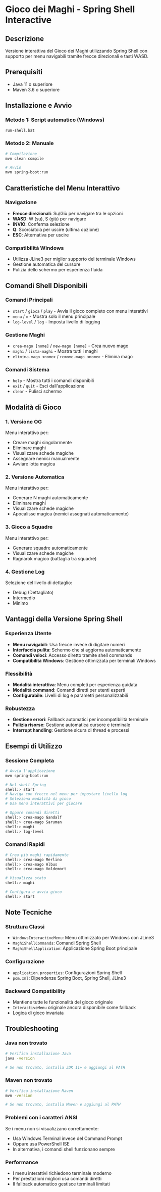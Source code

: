 # Gioco dei Maghi - Spring Shell Interactive

## Descrizione
Versione interattiva del Gioco dei Maghi utilizzando Spring Shell con supporto per menu navigabili tramite frecce direzionali e tasti WASD.

## Prerequisiti
- Java 11 o superiore
- Maven 3.6 o superiore

## Installazione e Avvio

### Metodo 1: Script automatico (Windows)
```bash
run-shell.bat
```

### Metodo 2: Manuale
```bash
# Compilazione
mvn clean compile

# Avvio
mvn spring-boot:run
```

## Caratteristiche del Menu Interattivo

### Navigazione
- **Frecce direzionali**: Su/Giù per navigare tra le opzioni
- **WASD**: W (su), S (giù) per navigare
- **INVIO**: Conferma selezione
- **Q**: Scorciatoia per uscire (ultima opzione)
- **ESC**: Alternativa per uscire

### Compatibilità Windows
- Utilizza JLine3 per miglior supporto del terminale Windows
- Gestione automatica del cursore
- Pulizia dello schermo per esperienza fluida

## Comandi Shell Disponibili

### Comandi Principali
- `start` / `gioca` / `play` - Avvia il gioco completo con menu interattivi
- `menu` / `m` - Mostra solo il menu principale
- `log-level` / `log` - Imposta livello di logging

### Gestione Maghi
- `crea-mago [nome]` / `new-mago [nome]` - Crea nuovo mago
- `maghi` / `lista-maghi` - Mostra tutti i maghi
- `elimina-mago <nome>` / `remove-mago <nome>` - Elimina mago

### Comandi Sistema
- `help` - Mostra tutti i comandi disponibili
- `exit` / `quit` - Esci dall'applicazione
- `clear` - Pulisci schermo

## Modalità di Gioco

### 1. Versione OG
Menu interattivo per:
- Creare maghi singolarmente
- Eliminare maghi
- Visualizzare schede magiche
- Assegnare nemici manualmente
- Avviare lotta magica

### 2. Versione Automatica
Menu interattivo per:
- Generare N maghi automaticamente
- Eliminare maghi
- Visualizzare schede magiche
- Apocalisse magica (nemici assegnati automaticamente)

### 3. Gioco a Squadre
Menu interattivo per:
- Generare squadre automaticamente
- Visualizzare schede magiche
- Ragnarok magico (battaglia tra squadre)

### 4. Gestione Log
Selezione del livello di dettaglio:
- Debug (Dettagliato)
- Intermedio
- Minimo

## Vantaggi della Versione Spring Shell

### Esperienza Utente
- **Menu navigabili**: Usa frecce invece di digitare numeri
- **Interfaccia pulita**: Schermo che si aggiorna automaticamente
- **Comandi veloci**: Accesso diretto tramite shell commands
- **Compatibilità Windows**: Gestione ottimizzata per terminali Windows

### Flessibilità
- **Modalità interattiva**: Menu completi per esperienza guidata
- **Modalità command**: Comandi diretti per utenti esperti
- **Configurabile**: Livelli di log e parametri personalizzabili

### Robustezza
- **Gestione errori**: Fallback automatici per incompatibilità terminale
- **Pulizia risorse**: Gestione automatica cursore e terminale
- **Interrupt handling**: Gestione sicura di thread e processi

## Esempi di Utilizzo

### Sessione Completa
```bash
# Avvia l'applicazione
mvn spring-boot:run

# Nel shell Spring
shell:> start
# Naviga con frecce nel menu per impostare livello log
# Seleziona modalità di gioco
# Usa menu interattivi per giocare

# Oppure comandi diretti
shell:> crea-mago Gandalf
shell:> crea-mago Saruman
shell:> maghi
shell:> log-level
```

### Comandi Rapidi
```bash
# Crea più maghi rapidamente
shell:> crea-mago Merlino
shell:> crea-mago Albus
shell:> crea-mago Voldemort

# Visualizza stato
shell:> maghi

# Configura e avvia gioco
shell:> start
```

## Note Tecniche

### Struttura Classi
- `WindowsInteractiveMenu`: Menu ottimizzato per Windows con JLine3
- `MaghiShellCommands`: Comandi Spring Shell
- `MaghiShellApplication`: Applicazione Spring Boot principale

### Configurazione
- `application.properties`: Configurazioni Spring Shell
- `pom.xml`: Dipendenze Spring Boot, Spring Shell, JLine3

### Backward Compatibility
- Mantiene tutte le funzionalità del gioco originale
- `InteractiveMenu` originale ancora disponibile come fallback
- Logica di gioco invariata

## Troubleshooting

### Java non trovato
```bash
# Verifica installazione Java
java -version

# Se non trovato, installa JDK 11+ e aggiungi al PATH
```

### Maven non trovato
```bash
# Verifica installazione Maven
mvn -version

# Se non trovato, installa Maven e aggiungi al PATH
```

### Problemi con i caratteri ANSI
Se i menu non si visualizzano correttamente:
- Usa Windows Terminal invece del Command Prompt
- Oppure usa PowerShell ISE
- In alternativa, i comandi shell funzionano sempre

### Performance
- I menu interattivi richiedono terminale moderno
- Per prestazioni migliori usa comandi diretti
- Il fallback automatico gestisce terminali limitati